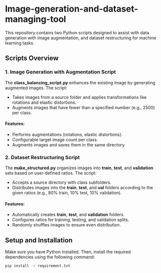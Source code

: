# Image-generation-and-dataset-managing-tool
This repository contains two Python scripts designed to assist with data generation with image augmentation, and dataset restructuring for machine learning tasks.



## Scripts Overview

### 1. **Image Generation with Augmentation Script**
The **class_balancing_script.py** enhances the existing image by generating augmented images. The script:
- Takes images from a source folder and applies transformations like rotations and elastic distortions.
- Augments images that have fewer than a specified number (e.g., 2500) per class.

#### Features:
- Performs augmentations (rotations, elastic distortions).
- Configurable target image count per class.
- Augments images and saves them in the same directory.
  

### 2. **Dataset Restructuring Script**
The **make_structured.py** organizes images into **train**, **test**, and **validation** sets based on user-defined ratios. The script:
- Accepts a source directory with class subfolders.
- Distributes images into the **train**, **test**, and **val** folders according to the given ratios (e.g., 80% train, 10% test, 10% validation).

#### Features:
- Automatically creates **train**, **test**, and **validation** folders.
- Configures ratios for training, testing, and validation splits.
- Randomly shuffles images to ensure even distribution.


  
## Setup and Installation

Make sure you have Python installed. Then, install the required dependencies using the following command:

```bash
pip install -r requirement.txt
